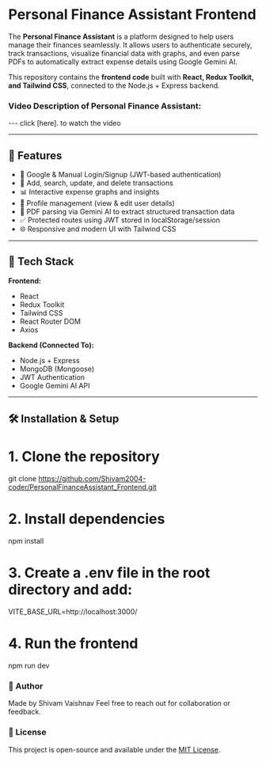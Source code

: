 # Personal Finance Assistant Frontend

The **Personal Finance Assistant** is a platform designed to help users manage their finances seamlessly. It allows users to authenticate securely, track transactions, visualize financial data with graphs, and even parse PDFs to automatically extract expense details using Google Gemini AI.  

This repository contains the **frontend code** built with **React, Redux Toolkit, and Tailwind CSS**, connected to the Node.js + Express backend.


### Video Description of Personal Finance Assistant:
--- click [here]. to watch the video


---

## 🌟 Features

- 🔐 Google & Manual Login/Signup (JWT-based authentication)  
- 💸 Add, search, update, and delete transactions  
- 📊 Interactive expense graphs and insights  
- 📁 Profile management (view & edit user details)  
- 📑 PDF parsing via Gemini AI to extract structured transaction data  
- ✅ Protected routes using JWT stored in localStorage/session  
- 🌐 Responsive and modern UI with Tailwind CSS  

---

## 🚀 Tech Stack

**Frontend:**  
- React  
- Redux Toolkit  
- Tailwind CSS  
- React Router DOM  
- Axios  

**Backend (Connected To):**  
- Node.js + Express  
- MongoDB (Mongoose)  
- JWT Authentication  
- Google Gemini AI API  

---


## 🛠️ Installation & Setup

# 1. Clone the repository
git clone https://github.com/Shivam2004-coder/PersonalFinanceAssistant_Frontend.git

# 2. Install dependencies
npm install

# 3. Create a .env file in the root directory and add:
VITE_BASE_URL=http://localhost:3000/

# 4. Run the frontend
npm run dev


### 👤 Author
Made by Shivam Vaishnav
Feel free to reach out for collaboration or feedback.

### 📄 License
This project is open-source and available under the [MIT License](https://opensource.org/licenses/MIT).